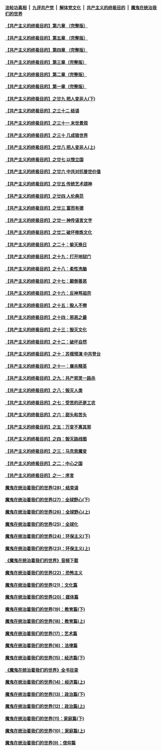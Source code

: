 ####  [法轮功真相](../../../../basic/blob/master/README.md?t=01301613) &nbsp;|&nbsp; [九评共产党](../../../../9ping.md/blob/master/README.md?t=01301613) &nbsp;|&nbsp; [解体党文化](../../../../jtdwh.md/blob/master/README.md?t=01301613)  &nbsp;|&nbsp; [共产主义的终极目的](../../../../gczydzjmd.md/blob/master/README.md?t=01301613) &nbsp;|&nbsp; [魔鬼在统治我们的世界](../../../../mgztzwmdsj.md/blob/master/README.md?t=01301613) 

#### [【共产主义的终极目的】第六章 （完整版）](../pages/nsc422/n11428913.md?t=01301613) 

#### [【共产主义的终极目的】第五章 （完整版）](../pages/nsc422/n11428912.md?t=01301613) 

#### [【共产主义的终极目的】第四章 （完整版）](../pages/nsc422/n11428907.md?t=01301613) 

#### [【共产主义的终极目的】第三章（完整版）](../pages/nsc422/n11428848.md?t=01301613) 

#### [【共产主义的终极目的】第二章（完整版）](../pages/nsc422/n11428831.md?t=01301613) 

#### [【共产主义的终极目的】第一章（完整版）](../pages/nsc422/n11417651.md?t=01301613) 

#### [【共产主义的终极目的】之廿九 把人变非人(下)](../pages/nsc422/n11344140.md?t=01301613) 

#### [【共产主义的终极目的】之三十二 结语](../pages/nsc422/n11360535.md?t=01301613) 

#### [【共产主义的终极目的】之三十一 末世景观](../pages/nsc422/n11351129.md?t=01301613) 

#### [【共产主义的终极目的】之三十 几成狼世界](../pages/nsc422/n11348280.md?t=01301613) 

#### [【共产主义的终极目的】之廿八 把人变非人(上)](../pages/nsc422/n11340492.md?t=01301613) 

#### [【共产主义的终极目的】之廿七 以恨立国](../pages/nsc422/n11336944.md?t=01301613) 

#### [【共产主义的终极目的】之廿六 中共对抗普世价值](../pages/nsc422/n11324785.md?t=01301613) 

#### [【共产主义的终极目的】之廿五 传统艺术颂神](../pages/nsc422/n11296396.md?t=01301613) 

#### [【共产主义的终极目的】之廿四 人伦典范](../pages/nsc422/n11296397.md?t=01301613) 

#### [【共产主义的终极目的】之廿三 富而有德](../pages/nsc422/n11283598.md?t=01301613) 

#### [【共产主义的终极目的】之廿一 神传语言文字](../pages/nsc422/n11263265.md?t=01301613) 

#### [【共产主义的终极目的】之廿二 破坏修炼文化](../pages/nsc422/n11245728.md?t=01301613) 

#### [【共产主义的终极目的】之二十：偷天换日](../pages/nsc422/n11238846.md?t=01301613) 

#### [【共产主义的终极目的】之十九：打开地狱门](../pages/nsc422/n11206376.md?t=01301613) 

#### [【共产主义的终极目的】之十八：柔性洗脑](../pages/nsc422/n11199994.md?t=01301613) 

#### [【共产主义的终极目的】之十七：颠倒善恶](../pages/nsc422/n11179782.md?t=01301613) 

#### [【共产主义的终极目的】之十六：反神骂祖宗](../pages/nsc422/n11166798.md?t=01301613) 

#### [【共产主义的终极目的】之十五：毁人不倦](../pages/nsc422/n11166792.md?t=01301613) 

#### [【共产主义的终极目的】之十四：邪恶之最](../pages/nsc422/n11150249.md?t=01301613) 

#### [【共产主义的终极目的】之十三：毁灭文化](../pages/nsc422/n11135227.md?t=01301613) 

#### [【共产主义的终极目的】之十二：破坏自然](../pages/nsc422/n11135214.md?t=01301613) 

#### [【共产主义的终极目的】之十：苏俄预演 中共登台](../pages/nsc422/n11118424.md?t=01301613) 

#### [【共产主义的终极目的】之十一：屠杀精英](../pages/nsc422/n11118442.md?t=01301613) 

#### [【共产主义的终极目的】之九：共产邪灵一路杀](../pages/nsc422/n11114139.md?t=01301613) 

#### [【共产主义的终极目的】之八：毁灭人类](../pages/nsc422/n11108503.md?t=01301613) 

#### [【共产主义的终极目的】之七：受苦的还是工农](../pages/nsc422/n11101809.md?t=01301613) 

#### [【共产主义的终极目的】之六：甜头和苦头](../pages/nsc422/n11096971.md?t=01301613) 

#### [【共产主义的终极目的】之五：万变不离其邪](../pages/nsc422/n11091285.md?t=01301613) 

#### [【共产主义的终极目的】之四：毁灭路线图](../pages/nsc422/n11086284.md?t=01301613) 

#### [【共产主义的终极目的】之三：马克思魔变](../pages/nsc422/n11061941.md?t=01301613) 

#### [【共产主义的终极目的】之二：中心之国](../pages/nsc422/n11047728.md?t=01301613) 

#### [【共产主义的终极目的】之一：序言](../pages/nsc422/n11086077.md?t=01301613) 

#### [魔鬼在统治着我们的世界(28)：结束语](../pages/nsc422/n10936246.md?t=01301613) 

#### [魔鬼在统治着我们的世界(27)：全球野心(下)](../pages/nsc422/n10928319.md?t=01301613) 

#### [魔鬼在统治着我们的世界(26)：全球野心(上)](../pages/nsc422/n10900318.md?t=01301613) 

#### [魔鬼在统治着我们的世界(25)：全球化](../pages/nsc422/n10788205.md?t=01301613) 

#### [魔鬼在统治着我们的世界(24)：环保主义(下)](../pages/nsc422/n10695307.md?t=01301613) 

#### [魔鬼在统治着我们的世界(23)：环保主义(上)](../pages/nsc422/n10688613.md?t=01301613) 

#### [《魔鬼在统治着我们的世界》音频下载](../pages/nsc422/n10635553.md?t=01301613) 

#### [魔鬼在统治着我们的世界(22)：恐怖主义](../pages/nsc422/n10614727.md?t=01301613) 

#### [魔鬼在统治着我们的世界(21)：文化篇](../pages/nsc422/n10597706.md?t=01301613) 

#### [魔鬼在统治着我们的世界(20)：媒体篇](../pages/nsc422/n10586579.md?t=01301613) 

#### [魔鬼在统治着我们的世界(19)：教育篇(下)](../pages/nsc422/n10564808.md?t=01301613) 

#### [魔鬼在统治着我们的世界(18)：教育篇(上)](../pages/nsc422/n10526970.md?t=01301613) 

#### [魔鬼在统治着我们的世界(17)：艺术篇](../pages/nsc422/n10499093.md?t=01301613) 

#### [魔鬼在统治着我们的世界(16)：法律篇](../pages/nsc422/n10485969.md?t=01301613) 

#### [魔鬼在统治着我们的世界(15)：经济篇(下)](../pages/nsc422/n10469975.md?t=01301613) 

#### [《魔鬼在统治着我们的世界》全书目录](../pages/nsc422/n10464261.md?t=01301613) 

#### [魔鬼在统治着我们的世界(14)：经济篇(上)](../pages/nsc422/n10457370.md?t=01301613) 

#### [魔鬼在统治着我们的世界(13)：政治篇(下)](../pages/nsc422/n10448270.md?t=01301613) 

#### [魔鬼在统治着我们的世界(12)：政治篇(上)](../pages/nsc422/n10444576.md?t=01301613) 

#### [魔鬼在统治着我们的世界(11)：家庭篇(下)](../pages/nsc422/n10440961.md?t=01301613) 

#### [魔鬼在统治着我们的世界(10)：家庭篇(上)](../pages/nsc422/n10435448.md?t=01301613) 

#### [魔鬼在统治着我们的世界(9)：信仰篇](../pages/nsc422/n10432159.md?t=01301613) 

